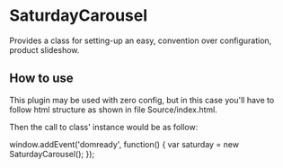 SaturdayCarousel
====================

Provides a class for setting-up an easy, convention over configuration, product slideshow.

How to use
----------

This plugin may be used with zero config, but in this case you'll have to follow html structure as shown in file Source/index.html.

Then the call to class' instance would be as follow:

window.addEvent('domready', function()
{
   var saturday = new SaturdayCarousel(); 
});

